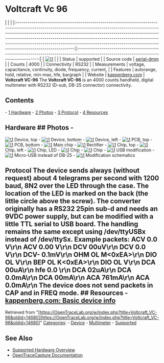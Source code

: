 # Voltcraft Vc 96

| | | |:-----------------------------------------------------------------------------------------------------------------------------------------------------------------------------------------------------------------------------------------------------------------------------------------------------------------------------------------------------------------------------------------------------------------------------------:|:----------------------------------------------------------------------------------------------------------------------------------------:| | [![\1](../../assets/hardware/general/\2)](./File:Voltcraft_vc96_mugshot.png.html) | | | Status | supported | | Source code | [serial-dmm](http://github.com/OpenTraceLab/?p=OpenTraceCapture.git;a=tree;f=src/hardware/serial-dmm) | | Counts | 4000 | | Connectivity | RS232 | | Measurements | voltage, capacitance, continuity, diode, frequency, current, | | Features | autorange, hold, relative, min-max, hfe, bargraph | | Website | [kappenberg.com](http://www.kappenberg.com/pages/wandler/gat048.htm) | **Voltcraft VC-96** The **Voltcraft VC-96** is an 4000 counts handheld, digital multimeter with RS232 (D-sub, DB-25 connector) connectivity. 
## Contents 
\- [1 Hardware](Voltcraft_VC-96.html#Hardware) \- [2 Photos](Voltcraft_VC-96.html#Photos) \- [3 Protocol](Voltcraft_VC-96.html#Protocol) \- [4 Resources](Voltcraft_VC-96.html#Resources) 
## Hardware ## Photos \- 
[![\1](../../assets/hardware/general/\2)](./File:Voltcraft_vc96_top.jpg.html)
Device, top
\- 
[![\1](../../assets/hardware/general/\2)](./File:Voltcraft_vc96_back.jpg.html)
Device, bottom
\- 
[![\1](../../assets/hardware/general/\2)](./File:Voltcraft_vc96_left_with_adapter.jpg.html)
Device, left
\- 
[![\1](../../assets/hardware/general/\2)](./File:Voltcraft_vc96_pcb_front.jpg.html)
PCB, top
\- 
[![\1](../../assets/hardware/general/\2)](./File:Voltcraft_vc96_pcb_back.jpg.html)
PCB, bottom
\- 
[![\1](../../assets/hardware/general/\2)](./File:Voltcraft_vc96_main_chip.jpg.html)
Main chip
\- 
[![\1](../../assets/hardware/general/\2)](./File:Voltcraft_vc96_front_rectifier_under_shunt.jpg.html)
Rectifier
\- 
[![\1](../../assets/hardware/general/\2)](./File:Voltcraft_vc96_chip_top_right.jpg.html)
Chip, top
\- 
[![\1](../../assets/hardware/general/\2)](./File:Voltcraft_vc96_chip_left.jpg.html)
Chip, left
\- 
[![\1](../../assets/hardware/general/\2)](./File:Voltcraft_vc96_chip_led_center.jpg.html)
Chip, LED
\- 
[![\1](../../assets/hardware/general/\2)](./File:Voltcraft_vc96_chip_front_top_left.jpg.html)
Chip
\- 
[![\1](../../assets/hardware/general/\2)](./File:Voltcraft_vc96_chip_front_bottom_right.jpg.html)
Chip
\- 
[![\1](../../assets/hardware/general/\2)](./File:Voltcraft_vc96_usb_modification.jpg.html)
USB modification
\- 
[![\1](../../assets/hardware/general/\2)](./File:Voltcraft_vc96_usb_micro_instead_subd25.jpg.html)
Micro-USB instead of DB-25
\- 
[![\1](../../assets/hardware/general/\2)](./File:Voltcraft_vc96_usb_modification_schematics.png.html)
Modification schematics
## Protocol The device sends always (without request) about 4 telegrams per second with 1200 baud, 8N2 over the LED through the case. The location of the LED is marked on the back (the little circle above the screw). The converter originally has a RS232 25pin sub-d and needs an 9VDC power supply, but can be modified with a little TTL serial to USB board. The handling remains the same except using /dev/ttyUSBx instead of /dev/ttySx. Example packets:  ACV 0.0 V\r\n ACV 0.00 V\r\n DCV 00uV\r\n DCV 0.0 V\r\n DCV- 0.1mV\r\n OHM OL M<0xEA>\r\n DIO OL V\r\n BEP OL K<0xEA>\r\n DIO OL V\r\n DCA 00uA\r\n hfe 0.0 \r\n DCA 02uA\r\n DCA 0.0mA\r\n DCA 00mA\r\n ACA 761mA\r\n ACA 0.0mA\r\n  The device does not send packets in CAP and in FREQ mode. ## Resources \- [kappenberg.com: Basic device info](http://www.kappenberg.com/pages/wandler/gat048.htm)
Retrieved from "[https://OpenTraceLab.org/w/index.php?title=Voltcraft_VC-96&oldid=14680](https://OpenTraceLab.org/w/index.php?title=Voltcraft_VC-96&oldid=14680)" 
[Categories](specialcategories-specialcategories.md): \- [Device](./Category:Device.html "Category:Device") \- [Multimeter](./Category:Multimeter.html "Category:Multimeter") \- [Supported](./Category:Supported.html "Category:Supported")

## See Also
- [Supported Hardware Overview](../supported-hardware.md)
- [OpenTraceCapture Documentation](../../opentracecapture/overview.md)
